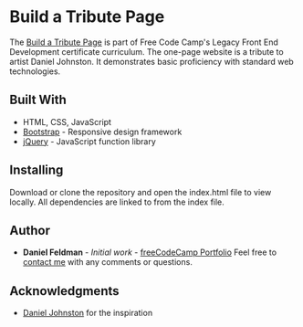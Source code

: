 # Build a Tribute Page

The [Build a Tribute Page](https://feldbot.github.io/fcc-tribute/) is part of Free Code Camp's Legacy Front End Development certificate curriculum. The one-page website is a tribute to artist Daniel Johnston. It demonstrates basic proficiency with standard web technologies.

## Built With

- HTML, CSS, JavaScript
- [Bootstrap](http://getbootstrap.com/) - Responsive design framework
- [jQuery](https://jquery.com/) - JavaScript function library

## Installing

Download or clone the repository and open the index.html file to view locally. All dependencies are linked to from the index file.

## Author

* **Daniel Feldman** - *Initial work* - [freeCodeCamp Portfolio](https://feldbot.github.io/fcc-portfolio/)
Feel free to [contact me](mailto:feldbot@gmail.com) with any comments or questions.

## Acknowledgments

* [Daniel Johnston](http://www.hihowareyou.com/) for the inspiration
